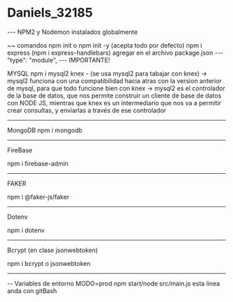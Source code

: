 ﻿# Daniels_32185

--- NPM2 y Nodemon instalados globalmente

~~ comandos
npm init o npm init -y (acepta todo por defecto)
npm i express
(npm i express-handlebars)
agregar en el archivo package.json
--- "type": "module", --- IMPORTANTE!

MYSQL
npm i mysql2 knex - (se usa mysql2 para tabajar con knex)
→ mysql2 funciona con una compatibilidad hacia atras con la version anterior de mysql, para que todo funcione bien con knex
→ mysql2 es el controlador de la base de datos, que nos permite construir un cliente de base de datos con NODE JS, mientras que knex es un intermediario que nos va a permitir crear consultas, y enviarlas a través de ese controlador

---

MongoDB
npm i mongodb

---

FireBase

npm i firebase-admin

---

FAKER

npm i @faker-js/faker

---

Dotenv

npm i dotenv

---

Bcrypt (en clase jsonwebtoken)

npm i bcrypt o jsonwebtoken

---

-- Variables de entorno
MODO=prod npm start/node src/main.js esta linea anda con gitBash
